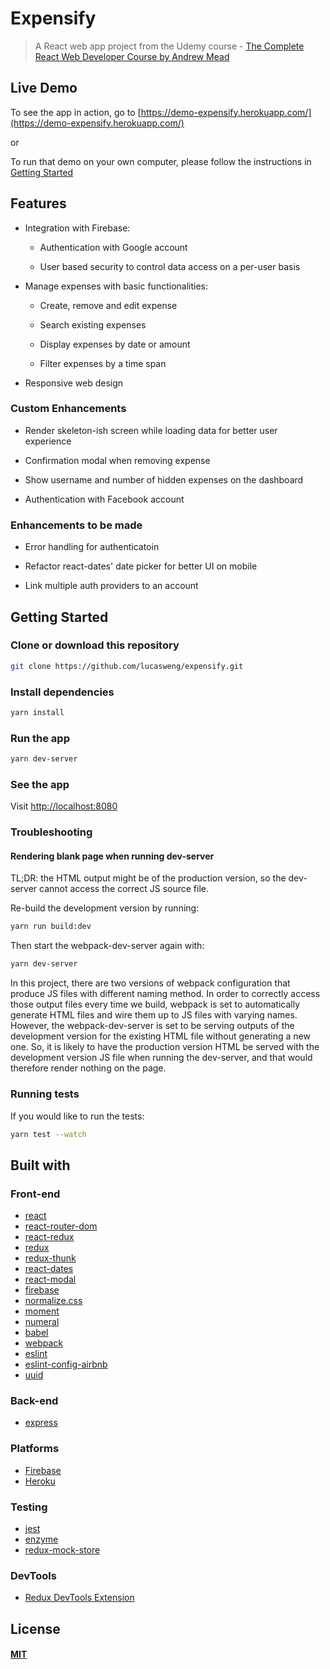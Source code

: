 # Expensify

> A React web app project from the Udemy course - [The Complete React Web Developer Course by Andrew Mead](https://www.udemy.com/react-2nd-edition/)

## Live Demo

 To see the app in action, go to [https://demo-expensify.herokuapp.com/](https://demo-expensify.herokuapp.com/)

 or

 To run that demo on your own computer, please follow the instructions in [Getting Started](https://github.com/lucasweng/expensify#getting-started)


## Features

* Integration with Firebase:

  * Authentication with Google account

  * User based security to control data access on a per-user basis

* Manage expenses with basic functionalities:

  * Create, remove and edit expense

  * Search existing expenses

  * Display expenses by date or amount

  * Filter expenses by a time span

* Responsive web design

### Custom Enhancements

* Render skeleton-ish screen while loading data for better user experience

* Confirmation modal when removing expense

* Show username and number of hidden expenses on the dashboard

* Authentication with Facebook account

### Enhancements to be made

* Error handling for authenticatoin

* Refactor react-dates' date picker for better UI on mobile

* Link multiple auth providers to an account

## Getting Started

### Clone or download this repository

```sh
git clone https://github.com/lucasweng/expensify.git
```

### Install dependencies

```sh
yarn install
```

### Run the app

```sh
yarn dev-server
```

### See the app

Visit [http://localhost:8080](http://localhost:8080)

### Troubleshooting

#### Rendering blank page when running dev-server

TL;DR: the HTML output might be of the production version, so the dev-server cannot access the correct JS source file.

Re-build the development version by running:

```sh
yarn run build:dev
```

Then start the webpack-dev-server again with:

```sh
yarn dev-server
```

In this project, there are two versions of webpack configuration that produce JS files with different naming method. In order to correctly access those output files every time we build, webpack is set to automatically generate HTML files and wire them up to JS files with varying names. However, the webpack-dev-server is set to be serving outputs of the development version for the existing HTML file without generating a new one. So, it is likely to have the production version HTML be served with the development version JS file when running the dev-server, and that would therefore render nothing on the page.

### Running tests

If you would like to run the tests:

```sh
yarn test --watch
```

## Built with

### Front-end

* [react](https://reactjs.org/)
* [react-router-dom](https://reacttraining.com/react-router/web/guides/philosophy)
* [react-redux](https://redux.js.org/docs/basics/UsageWithReact.html)
* [redux](https://redux.js.org/)
* [redux-thunk](https://github.com/gaearon/redux-thunk#redux-thunk)
* [react-dates](https://github.com/airbnb/react-dates#react-dates-)
* [react-modal](https://reactcommunity.org/react-modal/)
* [firebase](https://firebase.google.com/docs/reference/js/#firebase)
* [normalize.css](http://nicolasgallagher.com/about-normalize-css/)
* [moment](https://momentjs.com/)
* [numeral](http://numeraljs.com/)
* [babel](http://babeljs.io/)
* [webpack](https://webpack.js.org/concepts/)
* [eslint](https://eslint.org/)
* [eslint-config-airbnb](https://github.com/airbnb/javascript/tree/master/packages/eslint-config-airbnb#eslint-config-airbnb)
* [uuid](https://github.com/kelektiv/node-uuid#uuid-)

### Back-end

* [express](https://expressjs.com/)

### Platforms

* [Firebase](https://firebase.google.com/)
* [Heroku](https://www.heroku.com/)

### Testing

* [jest](https://facebook.github.io/jest/)
* [enzyme](http://airbnb.io/enzyme/)
* [redux-mock-store](http://arnaudbenard.com/redux-mock-store/)

### DevTools

* [Redux DevTools Extension](http://extension.remotedev.io/)

## License

#### [MIT](./LICENSE)